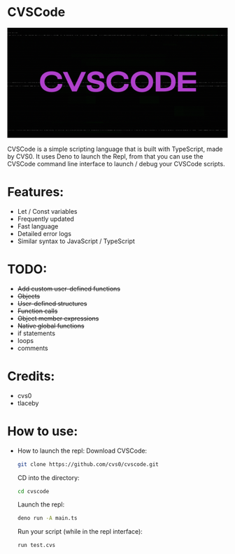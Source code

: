 # CVSCode

![](images/banner.png)

CVSCode is a simple scripting language that is built with TypeScript, made by CVS0. It uses Deno to launch the Repl, from that you can use the CVSCode command line interface to launch / debug your  CVSCode scripts.

# Features:
* Let / Const variables
* Frequently updated
* Fast language
* Detailed error logs
* Similar syntax to JavaScript / TypeScript

# TODO:
* ~~Add custom user-defined functions~~
* ~~Objects~~
* ~~User-defined structures~~
* ~~Function calls~~
* ~~Object member expressions~~
* ~~Native global functions~~
* if statements
* loops
* comments

# Credits:
* cvs0
* tlaceby

# How to use:
* How to launch the repl:
    Download CVSCode:
    ```bash
    git clone https://github.com/cvs0/cvscode.git
    ```

    CD into the directory:
    ```bash
    cd cvscode
    ```

    Launch the repl:
    ```bash
    deno run -A main.ts
    ```

    Run your script (while in the repl interface):
    ```bash
    run test.cvs
    ```